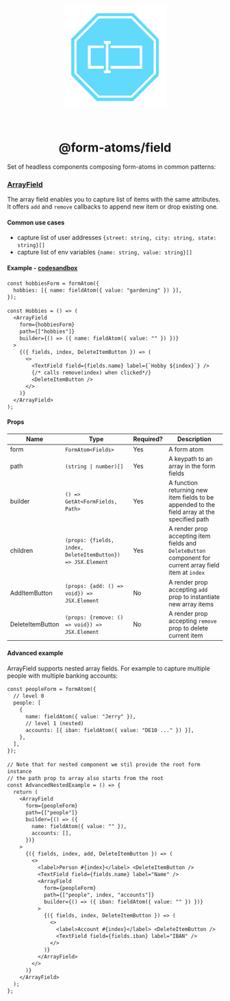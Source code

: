 <div align="center">
  <img width="240" style="margin: 32px" src="../../form-atoms-field.svg">
  <h1>@form-atoms/field</h1>
</div>

Set of headless components composing form-atoms in common patterns:

### [ArrayField](./src/array-field/)

The array field enables you to capture list of items with the same attributes.
It offers `add` and `remove` callbacks to append new item or drop existing one.

#### Common use cases

- capture list of user addresses `{street: string, city: string, state: string}[]`
- capture list of env variables `{name: string, value: string}[]`

#### Example - [codesandbox](https://codesandbox.io/s/form-atoms-field-arrayfield-example-8wdwo4?file=/src/App.tsx)

```tsx
const hobbiesForm = formAtom({
  hobbies: [{ name: fieldAtom({ value: "gardening" }) }],
});

const Hobbies = () => (
  <ArrayField
    form={hobbiesForm}
    path={["hobbies"]}
    builder={() => ({ name: fieldAtom({ value: "" }) })}
  >
    {({ fields, index, DeleteItemButton }) => (
      <>
        <TextField field={fields.name} label={`Hobby ${index}`} />
        {/* calls remove(index) when clicked*/}
        <DeleteItemButton />
      </>
    )}
  </ArrayField>
);
```

#### Props

| Name             | Type                                                        | Required? | Description                                                                                              |
| ---------------- | ----------------------------------------------------------- | --------- | -------------------------------------------------------------------------------------------------------- |
| form             | `FormAtom<Fields>`                                          | Yes       | A form atom                                                                                              |
| path             | `(string \| number)[]`                                      | Yes       | A keypath to an array in the form fields                                                                 |
| builder          | `() => GetAt<FormFields, Path>`                             | Yes       | A function returning new item fields to be appended to the field array at the specified path             |
| children         | `(props: {fields, index, DeleteItemButton}) => JSX.Element` | Yes       | A render prop accepting item fields and `DeleteButton` component for current array field item at `index` |
| AddItemButton    | `(props: {add: () => void}) => JSX.Element`                 | No        | A render prop accepting `add` prop to instantiate new array items                                        |
| DeleteItemButton | `(props: {remove: () => void}) => JSX.Element`              | No        | A render prop accepting `remove` prop to delete current item                                             |

#### Advanced example

ArrayField supports nested array fields.
For example to capture multiple people with multiple banking accounts:

```tsx
const peopleForm = formAtom({
  // level 0
  people: [
    {
      name: fieldAtom({ value: "Jerry" }),
      // level 1 (nested)
      accounts: [{ iban: fieldAtom({ value: "DE10 ..." }) }],
    },
  ],
});

// Note that for nested component we stil provide the root form instance
// the path prop to array also starts from the root
const AdvancedNestedExample = () => {
  return (
    <ArrayField
      form={peopleForm}
      path={["people"]}
      builder={() => ({
        name: fieldAtom({ value: "" }),
        accounts: [],
      })}
    >
      {({ fields, index, add, DeleteItemButton }) => (
        <>
          <label>Person #{index}</label> <DeleteItemButton />
          <TextField field={fields.name} label="Name" />
          <ArrayField
            form={peopleForm}
            path={["people", index, "accounts"]}
            builder={() => ({ iban: fieldAtom({ value: "" }) })}
          >
            {({ fields, index, DeleteItemButton }) => (
              <>
                <label>Account #{index}</label> <DeleteItemButton />
                <TextField field={fields.iban} label="IBAN" />
              </>
            )}
          </ArrayField>
        </>
      )}
    </ArrayField>
  );
};
```
